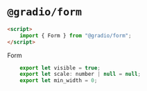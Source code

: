 # `@gradio/form`

```html
<script>
	import { Form } from "@gradio/form";
</script>
```

Form
```javascript
	export let visible = true;
	export let scale: number | null = null;
	export let min_width = 0;
```
